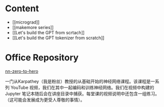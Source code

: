 # Content

- [[micrograd]]
- [[makemore series]]
- [[Let's build the GPT from scrtach]]
- [[Let's build the GPT tokenizer from scratch]]

# Office Repository

[nn-zero-to-hero](https://github.com/karpathy/nn-zero-to-hero)

一门从Karpathey（我是粉丝）教授的从基础开始的神经网络课程。该课程是一系列 YouTube 视频，我们在其中一起编码和训练神经网络。我们在视频中构建的 Jupyter 笔记本随后会在讲座目录中捕获。每堂课的视频说明中还包含一组练习。 （这可能会发展成为更受人尊敬的事情）。

